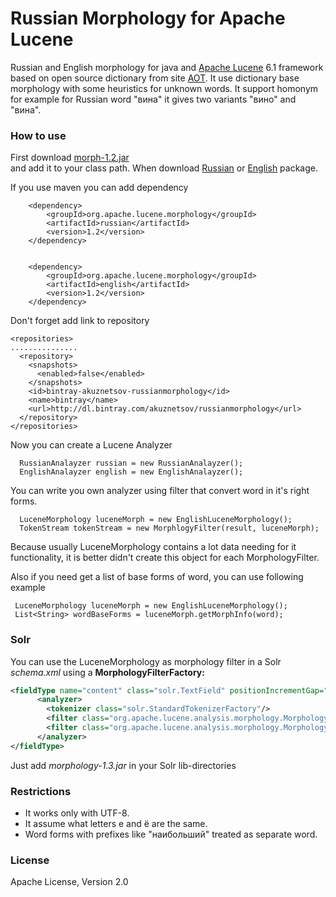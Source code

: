 # Russian Morphology for Apache Lucene

Russian and English morphology for java and [Apache Lucene](http://lucene.apache.org) 6.1 framework based on open source dictionary from site [АОТ](http://aot.ru). It use dictionary base morphology with some heuristics for unknown words. It support homonym for example for Russian word "вина" it gives two variants "вино" and "вина".


### How to use

First download 
[morph-1.2.jar](https://bintray.com/artifact/download/akuznetsov/russianmorphology/org/apache/lucene/morphology/morph/1.2/morph-1.2.jar)  
and add it to your class path. When download [Russian](https://bintray.com/artifact/download/akuznetsov/russianmorphology/org/apache/lucene/morphology/russian/1.2/russian-1.2.jar) or 
[English](https://bintray.com/artifact/download/akuznetsov/russianmorphology/org/apache/lucene/morphology/english/1.2/english-1.2.jar) package. 

If you use maven you can add dependency 

        <dependency>
            <groupId>org.apache.lucene.morphology</groupId>
            <artifactId>russian</artifactId>
            <version>1.2</version>
        </dependency>


        <dependency>
            <groupId>org.apache.lucene.morphology</groupId>
            <artifactId>english</artifactId>
            <version>1.2</version>
        </dependency>

Don't forget add link to repository


    <repositories>
    ...............
      <repository>
        <snapshots>
          <enabled>false</enabled>
        </snapshots>
        <id>bintray-akuznetsov-russianmorphology</id>
        <name>bintray</name>
        <url>http://dl.bintray.com/akuznetsov/russianmorphology</url>
      </repository>
    </repositories>



Now you can create a Lucene Analyzer 


      RussianAnalayzer russian = new RussianAnalayzer();
      EnglishAnalayzer english = new EnglishAnalayzer();


You can write you own analyzer using filter that convert word in it's right forms. 

      LuceneMorphology luceneMorph = new EnglishLuceneMorphology();
      TokenStream tokenStream = new MorphlogyFilter(result, luceneMorph);

Because usually LuceneMorphology contains a lot data needing for it functionality, it is better didn't create this object for each MorphologyFilter.

Also if you need get a list of base forms of word, you can use following example 


     LuceneMorphology luceneMorph = new EnglishLuceneMorphology();
     List<String> wordBaseForms = luceneMorph.getMorphInfo(word);

### Solr

You can use the LuceneMorphology as morphology filter in a Solr _schema.xml_ using a **MorphologyFilterFactory:**

```xml
<fieldType name="content" class="solr.TextField" positionIncrementGap="100">
      <analyzer>
        <tokenizer class="solr.StandardTokenizerFactory"/>
		<filter class="org.apache.lucene.analysis.morphology.MorphologyFilterFactory" language="Russian"/>
		<filter class="org.apache.lucene.analysis.morphology.MorphologyFilterFactory" language="English"/>
      </analyzer>
</fieldType>
```

Just add _morphology-1.3.jar_ in your Solr lib-directories

### Restrictions
  
  * It works only with UTF-8.
  * It assume what letters е and ё are the same.
  * Word forms with prefixes like "наибольший" treated as separate word. 

### License

Apache License, Version 2.0
